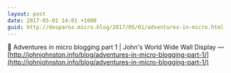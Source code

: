 ```yaml
---
layout: post
date: 2017-05-01 14:01 +1000
guid: http://desparoz.micro.blog/2017/05/01/adventures-in-micro.html
---
```

🔗 Adventures in micro blogging part 1 | John's World Wide Wall Display — [http://johnjohnston.info/blog/adventures-in-micro-blogging-part-1/](http://johnjohnston.info/blog/adventures-in-micro-blogging-part-1/)
